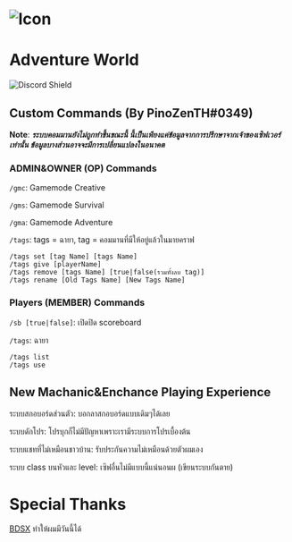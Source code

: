 # ![Icon](https://cdn.discordapp.com/icons/869145003497246740/9bef11083a6706ecb7c0b30ce1a22b2e.webp?size=256) 
# Adventure World
![Discord Shield](https://discordapp.com/api/guilds/869145003497246740/widget.png?style=shield)

## Custom Commands (By PinoZenTH#0349)

__**Note**__:
***ระบบคอมมานยังไม่ถูกทำขึ้นขณะนี้
นี้เป็นเพียงแค่ข้อมูลจากการปรึกษาจากเจ้าของเซิฟเวอร์เท่านั้น
ข้อมูลบางส่วนอาจจะมีการเปลี่ยนแปลงในอนาคต***

### ADMIN&OWNER (OP) Commands

`/gmc`: Gamemode Creative

`/gms`: Gamemode Survival

`/gma`: Gamemode Adventure

`/tags`: tags = ฉายา, tag = คอมมานที่มีให้อยู่แล้วในมายคราฟ

  ```
  /tags set [tag Name] [tags Name]
  /tags give [playerName]
  /tags remove [tags Name] [true|false(รวมทั้งลบ tag)]
  /tags rename [Old Tags Name] [New Tags Name]
  ```

### Players (MEMBER) Commands

`/sb [true|false]`: เปิดปิด scoreboard

`/tags`: ฉายา

  ```
  /tags list
  /tags use
  ```

## New Machanic&Enchance Playing Experience

ระบบสกอบอร์ดส่วนตัว: บอกลาสกอบอร์ดแบบเดิมๆได้เลย

ระบบดักโปร: โปรบุกก็ไม่มีปัญหาเพราะเรามีระบบการโปรเบื้องต้น

ระบบแชทที่ไม่เหมือนชาวบ้าน: รับประกันความไม่เหมือนด้วยตัวผมเอง

ระบบ class บนหัวและ level: เซิฟอื่นไม่มีแบบนี้แน่นอนผ (เขียนระบบกันตาย)

# Special Thanks

[BDSX](https://github.com/bdsx/bdsx) ทำให้ผมมีวันนี้ได้
